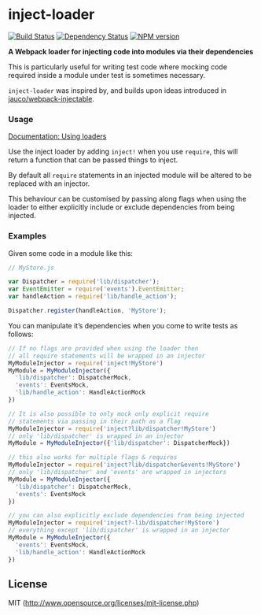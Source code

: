 # inject-loader

[![Build Status](https://travis-ci.org/plasticine/inject-loader.svg?branch=master)](https://travis-ci.org/plasticine/inject-loader) [![Dependency Status](https://gemnasium.com/plasticine/inject-loader.svg)](https://gemnasium.com/plasticine/inject-loader) [![NPM version](https://badge.fury.io/js/inject-loader.svg)](http://badge.fury.io/js/inject-loader)


**A Webpack loader for injecting code into modules via their dependencies**

This is particularly useful for writing test code where mocking code required inside a module under test is sometimes necessary.

`inject-loader` was inspired by, and builds upon ideas introduced in [jauco/webpack-injectable](https://github.com/jauco/webpack-injectable).

### Usage

[Documentation: Using loaders](http://webpack.github.io/docs/using-loaders.html)

Use the inject loader by adding `inject!` when you use `require`, this will return a function that can be passed things to inject.

By default all `require` statements in an injected module will be altered to be replaced with an injector.

This behaviour can be customised by passing along flags when using the loader to either explicitly include or exclude dependencies from being injected.

### Examples

Given some code in a module like this:

```javascript
// MyStore.js

var Dispatcher = require('lib/dispatcher');
var EventEmitter = require('events').EventEmitter;
var handleAction = require('lib/handle_action');

Dispatcher.register(handleAction, 'MyStore');
```

You can manipulate it’s dependencies when you come to write tests as follows:

```javascript
// If no flags are provided when using the loader then
// all require statements will be wrapped in an injector
MyModuleInjector = require('inject!MyStore')
MyModule = MyModuleInjector({
  'lib/dispatcher': DispatcherMock,
  'events': EventsMock,
  'lib/handle_action': HandleActionMock
})

// It is also possible to only mock only explicit require
// statements via passing in their path as a flag
MyModuleInjector = require('inject?lib/dispatcher!MyStore')
// only 'lib/dispatcher' is wrapped in an injector
MyModule = MyModuleInjector({'lib/dispatcher': DispatcherMock})

// this also works for multiple flags & requires
MyModuleInjector = require('inject?lib/dispatcher&events!MyStore')
// only 'lib/dispatcher' and 'events' are wrapped in injectors
MyModule = MyModuleInjector({
  'lib/dispatcher': DispatcherMock,
  'events': EventsMock
})

// you can also explicitly exclude dependencies from being injected
MyModuleInjector = require('inject?-lib/dispatcher!MyStore')
// everything except 'lib/dispatcher' is wrapped in an injector
MyModule = MyModuleInjector({
  'events': EventsMock,
  'lib/handle_action': HandleActionMock
})
```

## License

MIT (http://www.opensource.org/licenses/mit-license.php)
